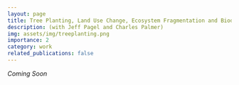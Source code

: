 ```yaml
---
layout: page
title: Tree Planting, Land Use Change, Ecosystem Fragmentation and Biodiversity
description: (with Jeff Pagel and Charles Palmer)
img: assets/img/treeplanting.png
importance: 2
category: work
related_publications: false
---
```


_Coming Soon_